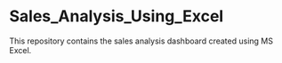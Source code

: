 # Sales_Analysis_Using_Excel
This repository contains the sales analysis dashboard created using MS Excel.
